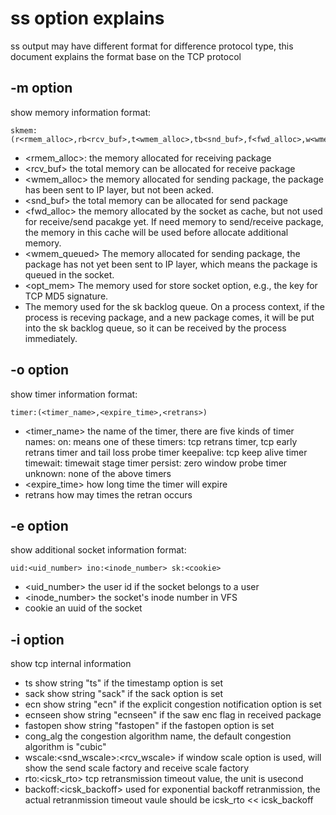 # ss option explains
ss output may have different format for difference protocol type, this
document explains the format base on the TCP protocol
## -m option
show memory information
format:

    skmem:(r<rmem_alloc>,rb<rcv_buf>,t<wmem_alloc>,tb<snd_buf>,f<fwd_alloc>,w<wmem_queued>,o<opt_mem>,bl<backlog>)

* <rmem_alloc>:
  the memory allocated for receiving package
* <rcv_buf>
  the total memory can be allocated for receive package
* <wmem_alloc>
  the memory allocated for sending package, the package has
  been sent to IP layer, but not been acked.
* <snd_buf>
  the total memory can be allocated for send package
* <fwd_alloc>
  the memory allocated by the socket as cache, but not used for
  receive/send pacakge yet. If need memory to send/receive package,
  the memory in this cache will be used before allocate additional
  memory.
* <wmem_queued>
  The memory allocated for sending package, the package has not yet
  been sent to IP layer, which means the package is queued in the
  socket.
* <opt_mem>
  The memory used for store socket option, e.g., the key for TCP MD5
  signature.
* <backlog>
  The memory used for the sk backlog queue. On a process context, if
  the process is receving package, and a new package comes, it will be
  put into the sk backlog queue, so it can be received by the process
  immediately.

## -o option
show timer information
format:

    timer:(<timer_name>,<expire_time>,<retrans>)

* <timer_name>
  the name of the timer, there are five kinds of timer names:
  on: means one of these timers: tcp retrans timer, tcp early retrans timer and tail loss probe timer
  keepalive: tcp keep alive timer
  timewait: timewait stage timer
  persist: zero window probe timer
  unknown: none of the above timers
* <expire_time>
  how long time the timer will expire
* retrans
  how may times the retran occurs

## -e option
show additional socket information
format:

    uid:<uid_number> ino:<inode_number> sk:<cookie>

* <uid_number>
  the user id if the socket belongs to a user
* <inode_number>
  the socket's inode number in VFS
* cookie
  an uuid of the socket

## -i option
show tcp internal information

* ts
  show string "ts" if the timestamp option is set
* sack
  show string "sack" if the sack option is set
* ecn
  show string "ecn" if the explicit congestion notification option is
  set
* ecnseen
  show string "ecnseen" if the saw enc flag in received package
* fastopen
  show string "fastopen" if the fastopen option is set
* cong_alg
  the congestion algorithm name, the default congestion algorithm is
  "cubic"
* wscale:<snd_wscale>:<rcv_wscale>
  if window scale option is used, will show the send scale factory and
  receive scale factory
* rto:<icsk_rto>
  tcp retransmission timeout value, the unit is usecond
* backoff:<icsk_backoff>
  used for exponential backoff retranmission, the actual retranmission
  timeout vaule should be icsk_rto << icsk_backoff
